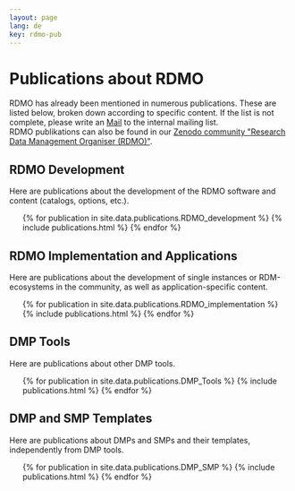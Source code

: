 ```yaml
---
layout: page
lang: de
key: rdmo-pub
---
```


# Publications about RDMO

RDMO has already been mentioned in numerous publications. These are listed below, broken down according to specific content. If the list is not complete, please write an <a href="mailto:rdmo-contact@listserv.dfn.de">Mail</a> to the internal mailing list.<br/>
RDMO publikations can also be found in our <a href="https://zenodo.org/communities/rdmo">Zenodo community "Research Data Management Organiser (RDMO)"</a>.<br/>

  <h2>RDMO Development</h2>
  <p>Here are publications about the development of the RDMO software and content (catalogs, options, etc.).</p>
  <ul class="publication">
  {% for publication in site.data.publications.RDMO_development %}
  {% include publications.html %}
  {% endfor %}
  </ul>

  <h2>RDMO Implementation and Applications</h2>
  <p>Here are publications about the development of single instances or RDM-ecosystems in the community, as well as application-specific content.</p>
  <ul class="publication">
  {% for publication in site.data.publications.RDMO_implementation %}
  {% include publications.html %}
  {% endfor %}
  </ul>

  <h2>DMP Tools</h2>
  <p>Here are publications about other DMP tools.</p>
  <ul class="publication">
  {% for publication in site.data.publications.DMP_Tools %}
  {% include publications.html %}
  {% endfor %}
  </ul>

  <h2>DMP and SMP Templates</h2>
  <p>Here are publications about DMPs and SMPs and their templates, independently from DMP tools.</p>
  <ul class="publication">
  {% for publication in site.data.publications.DMP_SMP %}
  {% include publications.html %}
  {% endfor %}
  </ul>
